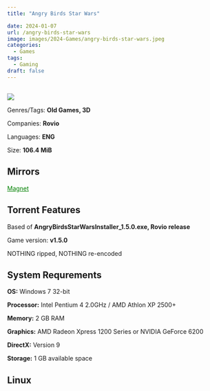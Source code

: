 ```yaml
---
title: "Angry Birds Star Wars"

date: 2024-01-07
url: /angry-birds-star-wars
image: images/2024-Games/angry-birds-star-wars.jpeg
categories:
  - Games
tags:
  - Gaming
draft: false
---
```

##
![](/images/2024-Games/angry-birds-star-wars.jpeg)

Genres/Tags: **Old Games, 3D**

Companies: **Rovio**

Languages: **ENG**

Size: **106.4 MiB**

## Mirrors
<a href="mamagnet:?xt=urn:btih:LVUHYJ3WE7LIOSK7TKQQ4X5JIN3DIJYT&dn=Angry%20Birds%20Star%20Wars" style="color: green;">Magnet</a>

## Torrent Features
Based of **AngryBirdsStarWarsInstaller_1.5.0.exe, Rovio release**

Game version: **v1.5.0**

NOTHING ripped, NOTHING re-encoded

## System Requrements
**OS:** Windows 7 32-bit

**Processor:** Intel Pentium 4 2.0GHz / AMD Athlon XP 2500+

**Memory:** 2 GB RAM

**Graphics:** AMD Radeon Xpress 1200 Series or NVIDIA GeForce 6200

**DirectX:** Version 9

**Storage:** 1 GB available space


## Linux
